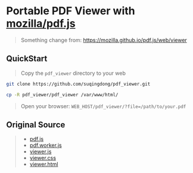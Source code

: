 # Portable PDF Viewer with [mozilla/pdf.js](https://github.com/mozilla/pdf.js)

> Something change from: https://mozilla.github.io/pdf.js/web/viewer

## QuickStart
> Copy the `pdf_viewer` directory to your web

```bash
git clone https://github.com/suqingdong/pdf_viewer.git

cp -R pdf_viewer/pdf_viewer /var/www/html/
```

> Open your browser: `WEB_HOST/pdf_viewer/?file=/path/to/your.pdf`


## Original Source
> - [pdf.js](https://mozilla.github.io/pdf.js/build/pdf.js)
> - [pdf.worker.js](https://mozilla.github.io/pdf.js/build/pdf.worker.js)
> - [viewer.js](https://mozilla.github.io/pdf.js/web/viewer.js)
> - [viewer.css](https://mozilla.github.io/pdf.js/web/viewer.css)
> - [viewer.html](https://mozilla.github.io/pdf.js/web/viewer.html)
